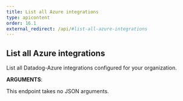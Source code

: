 ```yaml
---
title: List all Azure integrations
type: apicontent
order: 16.1
external_redirect: /api/#list-all-azure-integrations
---
```


## List all Azure integrations

List all Datadog-Azure integrations configured for your organization.


**ARGUMENTS**:


This endpoint takes no JSON arguments.
